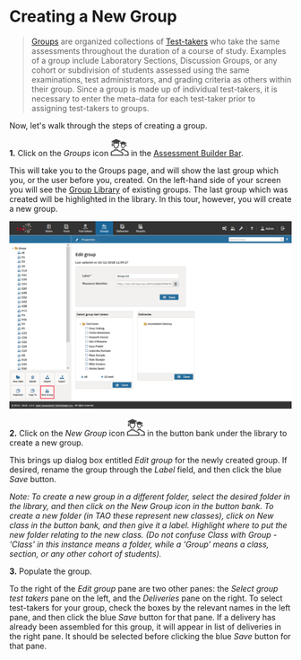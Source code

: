 <!--
created_at: 2016-12-15
authors:         
    - "Catherine Pease"
--> 

# Creating a New Group

>[Groups](../appendix/glossary.md#group) are organized collections of [Test-takers](../appendix/glossary.md#test-taker) who take the same assessments throughout the duration of a course of study. Examples of a group include Laboratory Sections, Discussion Groups, or any cohort or subdivision of students assessed using the same examinations, test administrators, and grading criteria as others within their group. Since a group is made up of individual test-takers, it is necessary to enter the meta-data for each test-taker prior to assigning test-takers to groups.

Now, let's walk through the steps of creating a group.

**1.** Click on the _Groups_ icon ![Group](../resources/_icons/test-takers.png) in the [Assessment Builder Bar](../appendix/glossary.md#assessment-builder-bar).

This will take you to the Groups page, and will show the last group which you, or the user before you, created. On the left-hand side of your screen you will see the [Group Library](../appendix/glossary.md#group-library) of existing groups. The last group which was created will be highlighted in the library. In this tour, however, you will create a new group.

![Creating a New Group](../resources/backend/groups/new-group.png)

**2.**  Click on the *New Group* icon ![Group](../resources/_icons/test-takers.png) in the button bank under the library to create a new group.

This brings up dialog box entitled *Edit group* for the newly created group. If desired, rename the group through the *Label* field, and then click the blue *Save* button.

*Note: To create a new group in a different folder, select the desired folder in the library, and then click on the New Group icon in the button bank. To create a new folder (in TAO these represent new classes), click on New class in the button bank, and then give it a label. Highlight where to put the new folder relating to the new class. (Do not confuse Class with Group - 'Class' in this instance means a folder, while a 'Group' means a class, section, or any other cohort of students).*

**3.** Populate the group.

To the right of the *Edit group* pane are two other panes: the *Select group test takers* pane on the left, and the *Deliveries* pane on the right. To select test-takers for your group, check the boxes by the relevant names in the left pane, and then click the blue *Save* button for that pane. If a delivery has already been assembled for this group, it will appear in list of deliveries in the right pane. It should be selected before clicking the blue *Save* button for that pane.
